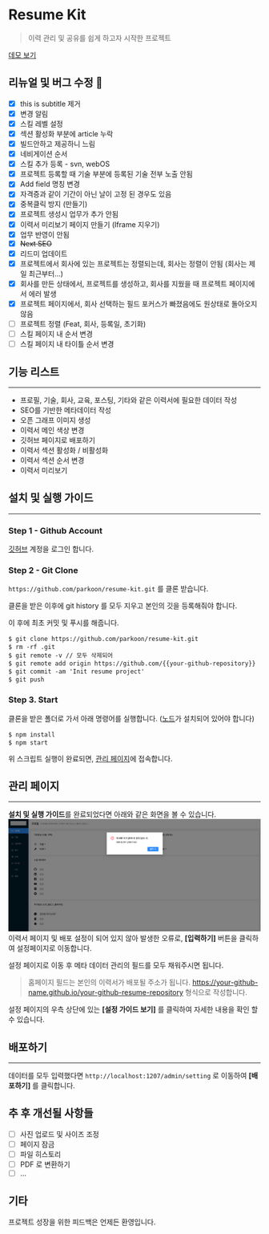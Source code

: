 # Resume Kit

> 이력 관리 및 공유를 쉽게 하고자 시작한 프로젝트

[데모 보기](https://parkoon.github.io/resume-kit)

## 리뉴얼 및 버그 수정 🐜

- [x] this is subtitle 제거
- [x] 변경 알림
- [x] 스킬 레벨 설정
- [x] 섹션 활성화 부분에 article 누락
- [x] 빌드안하고 제공하니 느림
- [x] 네비게이션 순서
- [x] 스킬 추가 등록 - svn, webOS
- [x] 프로젝트 등록할 때 기술 부분에 등록된 기술 전부 노출 안됨
- [x] Add field 명칭 변경
- [x] 자격증과 같이 기간이 아닌 날이 고정 된 경우도 있음
- [x] 중복클릭 방지 (만들기)
- [x] 프로젝트 생성시 업무가 추가 안됨
- [x] 이력서 미리보기 페이지 만들기 (Iframe 지우기)
- [x] 업무 반영이 안됨
- [x] ~~Next SEO~~
- [x] 리드미 업데이트
- [x] 프로젝트에서 회사에 있는 프로젝트는 정렬되는데, 회사는 정렬이 안됨 (회사는 제일 최근부터...)
- [x] 회사를 만든 상태에서, 프로젝트를 생성하고, 회사를 지웠을 때 프로젝트 페이지에서 에러 발생
- [x] 프로젝트 페이지에서, 회사 선택하는 필드 포커스가 빠졌음에도 원상태로 돌아오지 않음
- [ ] 프로젝트 정렬 (Feat, 회사, 등록일, 초기화)
- [ ] 스킬 페이지 내 순서 변경
- [ ] 스킬 페이지 내 타이틀 순서 변경

## 기능 리스트

---

- 프로필, 기술, 회사, 교육, 포스팅, 기타와 같은 이력서에 필요한 데이터 작성
- SEO를 기반한 메타데이터 작성
- 오픈 그래프 이미지 생성
- 이력서 메인 색상 변경
- 깃허브 페이지로 배포하기
- 이력서 섹션 활성화 / 비활성화
- 이력서 섹션 순서 변경
- 이력서 미리보기

## 설치 및 실행 가이드

---

### Step 1 - Github Account

[깃허브](https://github.com) 계정을 로그인 합니다.

### Step 2 - Git Clone

`https://github.com/parkoon/resume-kit.git` 를 클론 받습니다.

클론을 받은 이후에 git history 를 모두 지우고 본인의 깃을 등록해줘야 합니다.

이 후에 최초 커밋 및 푸시를 해줍니다.

```
$ git clone https://github.com/parkoon/resume-kit.git
$ rm -rf .git
$ git remote -v // 모두 삭제되어
$ git remote add origin https://github.com/{{your-github-repository}}
$ git commit -am 'Init resume project'
$ git push
```

### Step 3. Start

클론을 받은 폴더로 가서 아래 명령어를 실행합니다. ([노드](https://nodejs.org/ko/)가 설치되어 있어야 합니다)

```
$ npm install
$ npm start
```

위 스크립트 실행이 완료되면, [관리 페이지](http://localhost:3000/admin/profile)에 접속합니다.

## 관리 페이지

---

**설치 및 실행 가이드**를 완료되었다면 아래와 같은 화면을 볼 수 있습니다.
![img](readme/admin-meta-error.png)
이력서 페이지 및 배포 설정이 되어 있지 않아 발생한 오류로, **[입력하기]** 버튼을 클릭하여 설정페이지로 이동합니다.

설정 페이지로 이동 후 메타 데이터 관리의 필드를 모두 채워주시면 됩니다.

> 홈페이지 필드는 본인의 이력서가 배포될 주소가 됩니다. https://your-github-name.github.io/your-github-resume-repository 형식으로 작성합니다.

설정 페이지의 우측 상단에 있는 **[설정 가이드 보기]** 를 클릭하여 자세한 내용을 확인 할 수 있습니다.

## 배포하기

---

데이터를 모두 입력했다면 `http://localhost:1207/admin/setting` 로 이동하여 **[배포하기]** 를 클릭합니다.

## 추 후 개선될 사항들

- [ ] 사진 업로드 및 사이즈 조정
- [ ] 페이지 잠금
- [ ] 파일 히스토리
- [ ] PDF 로 변환하기
- [ ] ...

## 기타

프로젝트 성장을 위한 피드백은 언제든 환영입니다.
